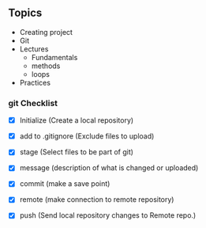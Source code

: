 ## Topics

- Creating project
- Git
- Lectures
    - Fundamentals
    - methods
    - loops
- Practices

### git Checklist

-[x] Initialize (Create a local repository) 

-[x] add to .gitignore (Exclude files to upload) 

-[x] stage (Select files to be part of git) 

-[x] message (description of what is changed or uploaded) 

-[x] commit (make a save point) 

-[x] remote (make connection to remote repository)

-[x] push (Send local repository changes to Remote repo.)